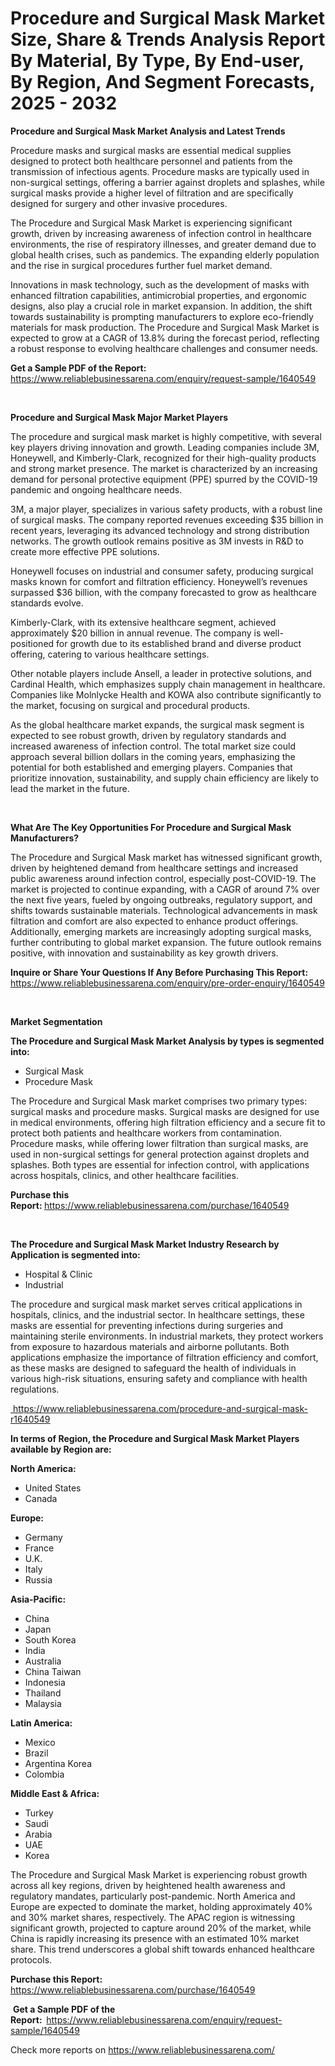 <p><h1>Procedure and Surgical Mask Market Size, Share & Trends Analysis Report By Material, By Type, By End-user, By Region, And Segment Forecasts, 2025 - 2032</h1></p><p><strong>Procedure and Surgical Mask Market Analysis and Latest Trends</strong></p>
<p><p>Procedure masks and surgical masks are essential medical supplies designed to protect both healthcare personnel and patients from the transmission of infectious agents. Procedure masks are typically used in non-surgical settings, offering a barrier against droplets and splashes, while surgical masks provide a higher level of filtration and are specifically designed for surgery and other invasive procedures.</p><p>The Procedure and Surgical Mask Market is experiencing significant growth, driven by increasing awareness of infection control in healthcare environments, the rise of respiratory illnesses, and greater demand due to global health crises, such as pandemics. The expanding elderly population and the rise in surgical procedures further fuel market demand. </p><p>Innovations in mask technology, such as the development of masks with enhanced filtration capabilities, antimicrobial properties, and ergonomic designs, also play a crucial role in market expansion. In addition, the shift towards sustainability is prompting manufacturers to explore eco-friendly materials for mask production. The Procedure and Surgical Mask Market is expected to grow at a CAGR of 13.8% during the forecast period, reflecting a robust response to evolving healthcare challenges and consumer needs.</p></p>
<p><strong>Get a Sample PDF of the Report:&nbsp;</strong> <a href="https://www.reliablebusinessarena.com/enquiry/request-sample/1640549?utm_campaign=1902&utm_medium=2&utm_source=Github&utm_content=ia&utm_term=09022025&utm_id=procedure-and-surgical-mask">https://www.reliablebusinessarena.com/enquiry/request-sample/1640549</a></p>
<p>&nbsp;</p>
<p><strong>Procedure and Surgical Mask Major Market Players</strong></p>
<p><p>The procedure and surgical mask market is highly competitive, with several key players driving innovation and growth. Leading companies include 3M, Honeywell, and Kimberly-Clark, recognized for their high-quality products and strong market presence. The market is characterized by an increasing demand for personal protective equipment (PPE) spurred by the COVID-19 pandemic and ongoing healthcare needs.</p><p>3M, a major player, specializes in various safety products, with a robust line of surgical masks. The company reported revenues exceeding $35 billion in recent years, leveraging its advanced technology and strong distribution networks. The growth outlook remains positive as 3M invests in R&D to create more effective PPE solutions.</p><p>Honeywell focuses on industrial and consumer safety, producing surgical masks known for comfort and filtration efficiency. Honeywell’s revenues surpassed $36 billion, with the company forecasted to grow as healthcare standards evolve.</p><p>Kimberly-Clark, with its extensive healthcare segment, achieved approximately $20 billion in annual revenue. The company is well-positioned for growth due to its established brand and diverse product offering, catering to various healthcare settings.</p><p>Other notable players include Ansell, a leader in protective solutions, and Cardinal Health, which emphasizes supply chain management in healthcare. Companies like Molnlycke Health and KOWA also contribute significantly to the market, focusing on surgical and procedural products.</p><p>As the global healthcare market expands, the surgical mask segment is expected to see robust growth, driven by regulatory standards and increased awareness of infection control. The total market size could approach several billion dollars in the coming years, emphasizing the potential for both established and emerging players. Companies that prioritize innovation, sustainability, and supply chain efficiency are likely to lead the market in the future.</p></p>
<p>&nbsp;</p>
<p><strong>What Are The Key Opportunities For Procedure and Surgical Mask Manufacturers?</strong></p>
<p><p>The Procedure and Surgical Mask market has witnessed significant growth, driven by heightened demand from healthcare settings and increased public awareness around infection control, especially post-COVID-19. The market is projected to continue expanding, with a CAGR of around 7% over the next five years, fueled by ongoing outbreaks, regulatory support, and shifts towards sustainable materials. Technological advancements in mask filtration and comfort are also expected to enhance product offerings. Additionally, emerging markets are increasingly adopting surgical masks, further contributing to global market expansion. The future outlook remains positive, with innovation and sustainability as key growth drivers.</p></p>
<p><strong>Inquire or Share Your Questions If Any Before Purchasing This Report:</strong> <a href="https://www.reliablebusinessarena.com/enquiry/pre-order-enquiry/1640549?utm_campaign=1902&utm_medium=2&utm_source=Github&utm_content=ia&utm_term=09022025&utm_id=procedure-and-surgical-mask">https://www.reliablebusinessarena.com/enquiry/pre-order-enquiry/1640549</a></p>
<p>&nbsp;</p>
<p><strong>Market Segmentation</strong></p>
<p><strong>The Procedure and Surgical Mask Market Analysis by types is segmented into:</strong></p>
<p><ul><li>Surgical Mask</li><li>Procedure Mask</li></ul></p>
<p><p>The Procedure and Surgical Mask market comprises two primary types: surgical masks and procedure masks. Surgical masks are designed for use in medical environments, offering high filtration efficiency and a secure fit to protect both patients and healthcare workers from contamination. Procedure masks, while offering lower filtration than surgical masks, are used in non-surgical settings for general protection against droplets and splashes. Both types are essential for infection control, with applications across hospitals, clinics, and other healthcare facilities.</p></p>
<p><strong>Purchase this Report:&nbsp;</strong><a href="https://www.reliablebusinessarena.com/purchase/1640549?utm_campaign=1902&utm_medium=2&utm_source=Github&utm_content=ia&utm_term=09022025&utm_id=procedure-and-surgical-mask">https://www.reliablebusinessarena.com/purchase/1640549</a></p>
<p>&nbsp;</p>
<p><strong>The Procedure and Surgical Mask Market Industry Research by Application is segmented into:</strong></p>
<p><ul><li>Hospital & Clinic</li><li>Industrial</li></ul></p>
<p><p>The procedure and surgical mask market serves critical applications in hospitals, clinics, and the industrial sector. In healthcare settings, these masks are essential for preventing infections during surgeries and maintaining sterile environments. In industrial markets, they protect workers from exposure to hazardous materials and airborne pollutants. Both applications emphasize the importance of filtration efficiency and comfort, as these masks are designed to safeguard the health of individuals in various high-risk situations, ensuring safety and compliance with health regulations.</p></p>
<p><a href="https://www.reliablebusinessarena.com/procedure-and-surgical-mask-r1640549?utm_campaign=1902&utm_medium=2&utm_source=Github&utm_content=ia&utm_term=09022025&utm_id=procedure-and-surgical-mask">&nbsp;https://www.reliablebusinessarena.com/procedure-and-surgical-mask-r1640549</a></p>
<p><strong>In terms of Region, the Procedure and Surgical Mask Market Players available by Region are:</strong></p>
<p>
    <p> <strong> North America: </strong>
        <ul>
            <li>United States</li>
            <li>Canada</li>
        </ul>
        </p> 
    <p> <strong> Europe: </strong>
        <ul>
            <li>Germany</li>
            <li>France</li>
            <li>U.K.</li>
            <li>Italy</li>
            <li>Russia</li>
        </ul>
        </p> 
    <p> <strong> Asia-Pacific: </strong>
        <ul>
            <li>China</li>
            <li>Japan</li>
            <li>South Korea</li>
            <li>India</li>
            <li>Australia</li>
            <li>China Taiwan</li>
            <li>Indonesia</li>
            <li>Thailand</li>
            <li>Malaysia</li>
        </ul>
        </p> 
    <p> <strong> Latin America: </strong>
        <ul>
            <li>Mexico</li>
            <li>Brazil</li>
            <li>Argentina Korea</li>
            <li>Colombia</li>
        </ul>
        </p> 
    <p> <strong> Middle East & Africa: </strong>
        <ul>
            <li>Turkey</li>
            <li>Saudi</li>
            <li>Arabia</li>
            <li>UAE</li>
            <li>Korea</li>
        </ul>
    </p>
    </p>
<p><p>The Procedure and Surgical Mask Market is experiencing robust growth across all key regions, driven by heightened health awareness and regulatory mandates, particularly post-pandemic. North America and Europe are expected to dominate the market, holding approximately 40% and 30% market shares, respectively. The APAC region is witnessing significant growth, projected to capture around 20% of the market, while China is rapidly increasing its presence with an estimated 10% market share. This trend underscores a global shift towards enhanced healthcare protocols.</p></p>
<p><strong>Purchase this Report: </strong><a href="https://www.reliablebusinessarena.com/purchase/1640549?utm_campaign=1902&utm_medium=2&utm_source=Github&utm_content=ia&utm_term=09022025&utm_id=procedure-and-surgical-mask">https://www.reliablebusinessarena.com/purchase/1640549</a></p>
<p>&nbsp;<strong>Get a Sample PDF of the Report:&nbsp;&nbsp;</strong><a href="https://www.reliablebusinessarena.com/enquiry/request-sample/1640549?utm_campaign=1902&utm_medium=2&utm_source=Github&utm_content=ia&utm_term=09022025&utm_id=procedure-and-surgical-mask">https://www.reliablebusinessarena.com/enquiry/request-sample/1640549</a></p>
<p><strong></strong></p>
<p>Check more reports on <a href="https://www.reliablebusinessarena.com/?utm_campaign=1902&utm_medium=2&utm_source=Github&utm_content=ia&utm_term=09022025&utm_id=procedure-and-surgical-mask">https://www.reliablebusinessarena.com/</a></p>